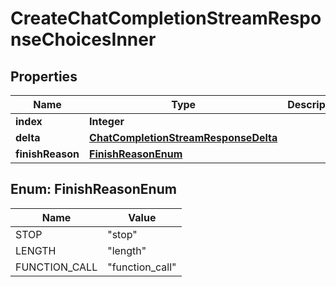 

# CreateChatCompletionStreamResponseChoicesInner


## Properties

| Name | Type | Description | Notes |
|------------ | ------------- | ------------- | -------------|
|**index** | **Integer** |  |  [optional] |
|**delta** | [**ChatCompletionStreamResponseDelta**](ChatCompletionStreamResponseDelta.md) |  |  [optional] |
|**finishReason** | [**FinishReasonEnum**](#FinishReasonEnum) |  |  [optional] |



## Enum: FinishReasonEnum

| Name | Value |
|---- | -----|
| STOP | &quot;stop&quot; |
| LENGTH | &quot;length&quot; |
| FUNCTION_CALL | &quot;function_call&quot; |



